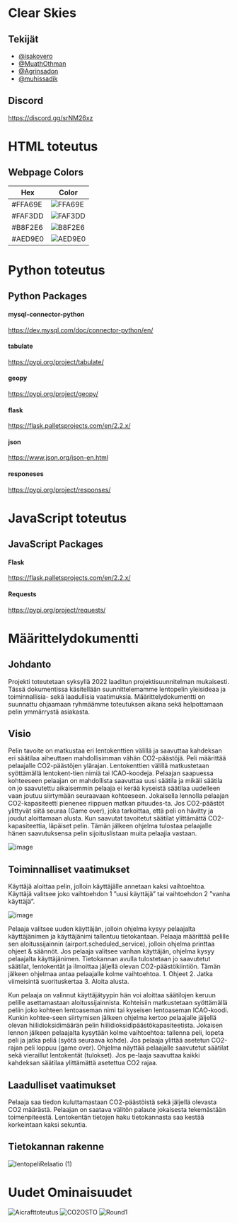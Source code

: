 # Clear Skies

## Tekijät

- [@isakovero](https://www.github.com/isakovero)
- [@MuathOthman](https://www.github.com/MuathOthman)
- [@Agrinsadon](https://www.github.com/Agrinsadon)
- [@muhissadik](https://www.github.com/muhissadik)

## Discord

https://discord.gg/srNM26xz

# HTML toteutus

## Webpage Colors

| Hex             | Color                                                                |
| ----------------- | ------------------------------------------------------------------ |
| #FFA69E | <img valign='middle' alt='FFA69E' src='https://readme-swatches.vercel.app/FFA69E'/> |
| #FAF3DD | <img valign='middle' alt='FAF3DD' src='https://readme-swatches.vercel.app/FAF3DD'/> |
| #B8F2E6 | <img valign='middle' alt='B8F2E6' src='https://readme-swatches.vercel.app/B8F2E6'/> |
| #AED9E0 | <img valign='middle' alt='AED9E0' src='https://readme-swatches.vercel.app/AED9E0'/> |


# Python toteutus

## Python Packages

#### mysql-connector-python

https://dev.mysql.com/doc/connector-python/en/

#### tabulate

https://pypi.org/project/tabulate/

#### geopy
https://pypi.org/project/geopy/

#### flask

https://flask.palletsprojects.com/en/2.2.x/

#### json

https://www.json.org/json-en.html

#### responeses

https://pypi.org/project/responses/

# JavaScript toteutus

## JavaScript Packages

#### Flask

https://flask.palletsprojects.com/en/2.2.x/

#### Requests

https://pypi.org/project/requests/

# Määrittelydokumentti


## Johdanto

Projekti toteutetaan syksyllä 2022 laaditun projektisuunnitelman mukaisesti. Tässä dokumentissa käsitellään suunnittelemamme lentopelin yleisideaa ja toiminnallisia- sekä laadullisia vaatimuksia. Määrittelydokumentti on suunnattu ohjaamaan ryhmäämme toteutuksen aikana sekä helpottamaan pelin ymmärrystä asiakasta.

## Visio

Pelin tavoite on matkustaa eri lentokenttien välillä ja saavuttaa kahdeksan eri säätilaa aiheuttaen mahdollisimman vähän CO2-päästöjä. Peli määrittää pelaajalle CO2-päästöjen ylärajan. Lentokenttien välillä matkustetaan syöttämällä lentokent-tien nimiä tai ICAO-koodeja. Pelaajan saapuessa kohteeseen pelaajan on mahdollista saavuttaa uusi säätila ja mikäli säätila on jo saavutettu aikaisemmin pelaaja ei kerää kyseistä säätilaa uudelleen vaan joutuu siirtymään seuraavaan kohteeseen. Jokaisella lennolla pelaajan CO2-kapasiteetti pienenee riippuen matkan pituudes-ta. Jos CO2-päästöt ylittyvät siitä seuraa (Game over), joka tarkoittaa, että peli on hävitty ja joudut aloittamaan alusta. Kun saavutat tavoitetut säätilat ylittämättä CO2-kapasiteettia, läpäiset pelin. Tämän jälkeen ohjelma tulostaa pelaajalle hänen saavutuksensa pelin sijoituslistaan muita pelaajia vastaan.

![image](https://user-images.githubusercontent.com/111856849/193012953-f8fe41c7-f0c9-4789-a8ed-ea9203a48af8.png)


## Toiminnalliset vaatimukset

Käyttäjä aloittaa pelin, jolloin käyttäjälle annetaan kaksi vaihtoehtoa. Käyttäjä valitsee joko vaihtoehdon 1 ”uusi käyttäjä” tai vaihtoehdon 2 ”vanha käyttäjä”.

![image](https://user-images.githubusercontent.com/111856849/193012999-268dd6eb-eafd-463c-8480-7a8a5883fa68.png)


Pelaaja valitsee uuden käyttäjän, jolloin ohjelma kysyy pelaajalta käyttäjänimen ja käyttäjänimi tallentuu tietokantaan. Pelaaja määrittää pelille sen aloitussijainnin (airport.scheduled_service), jolloin ohjelma printtaa ohjeet & säännöt. Jos pelaaja valitsee vanhan käyttäjän, ohjelma kysyy pelaajalta käyttäjänimen. Tietokannan avulla tulostetaan jo saavutetut säätilat, lentokentät ja ilmoittaa jäljellä olevan CO2-päästökiintiön. Tämän jälkeen ohjelmaa antaa pelaajalle kolme vaihtoehtoa. 1. Ohjeet 2. Jatka viimeisintä suorituskertaa 3. Aloita alusta. 

Kun pelaaja on valinnut käyttäjätyypin hän voi aloittaa säätilojen keruun pelille asettamastaan aloitussijainnista. Kohteisiin matkustetaan syöttämällä peliin joko kohteen lentoaseman nimi tai kyseisen lentoaseman ICAO-koodi. Kunkin kohtee-seen siirtymisen jälkeen ohjelma kertoo pelaajalle jäljellä olevan hiilidioksidimäärän pelin hiilidioksidipäästökapasiteetista. Jokaisen lennon jälkeen pelaajalta kysytään kolme vaihtoehtoa: tallenna peli, lopeta peli ja jatka peliä (syötä seuraava kohde). Jos pelaaja ylittää asetetun CO2-rajan peli loppuu (game over). Ohjelma näyttää pelaajalle saavutetut säätilat sekä vieraillut lentokentät (tulokset). Jos pe-laaja saavuttaa kaikki kahdeksan säätilaa ylittämättä asetettua CO2 rajaa.

## Laadulliset vaatimukset
Pelaaja saa tiedon kuluttamastaan CO2-päästöistä sekä jäljellä olevasta CO2 määrästä. Pelaajan on saatava välitön palaute jokaisesta tekemästään toimenpiteestä. Lentokentän tietojen haku tietokannasta saa kestää korkeintaan kaksi sekuntia.


## Tietokannan rakenne
![lentopeliRelaatio (1)](https://user-images.githubusercontent.com/111856849/193352889-548ed744-4220-45e3-b214-606fbb93b933.png)

# Uudet Ominaisuudet
![Aicrafttoteutus](https://user-images.githubusercontent.com/111856849/204092352-3a8ed1b7-1487-475e-b7f1-31857b429b47.png)
![CO2OSTO](https://user-images.githubusercontent.com/111856849/204092361-de95f5a2-7d63-43bd-8def-8b7563de0f06.png)
![Round1](https://user-images.githubusercontent.com/111856849/204092371-7cd7c468-020d-4e20-8812-753df4c94cb4.png)
